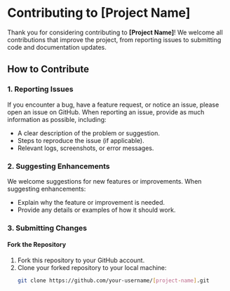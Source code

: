 # Contributing to [Project Name]

Thank you for considering contributing to **[Project Name]**! We welcome all contributions that improve the project, from reporting issues to submitting code and documentation updates.

## How to Contribute

### 1. Reporting Issues
If you encounter a bug, have a feature request, or notice an issue, please open an issue on GitHub. When reporting an issue, provide as much information as possible, including:

- A clear description of the problem or suggestion.
- Steps to reproduce the issue (if applicable).
- Relevant logs, screenshots, or error messages.

### 2. Suggesting Enhancements
We welcome suggestions for new features or improvements. When suggesting enhancements:

- Explain why the feature or improvement is needed.
- Provide any details or examples of how it should work.

### 3. Submitting Changes

#### Fork the Repository
1. Fork this repository to your GitHub account.
2. Clone your forked repository to your local machine:
   ```bash
   git clone https://github.com/your-username/[project-name].git
